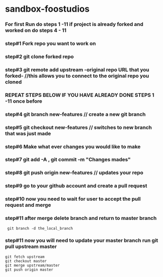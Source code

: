 # sandbox-foostudios
 ### For first Run do steps 1 -11 if project is already forked and worked on do steps 4 - 11
 
 
 ### step#1 Fork repo you want to work on
 
 ### step#2 git clone forked repo

 ### step#3 git remote add upstream -original repo URL that you forked- //this allows you to connect to the original repo you cloned

 ### REPEAT STEPS BELOW IF YOU HAVE ALREADY DONE STEPS 1 -11 once before
 
 
 ### step#4 git branch new-features // create a new git branch

 ### step#5 git checkout new-features // switches to new branch that was just made

 ### step#6 Make what ever changes you would like to make

 ### step#7 git add -A , git commit -m "Changes mades"

 ### step#8 git push origin new-features // updates your repo

 ### step#9 go to your github account and create a pull request

 ### step#10 now you need to wait for user to accept the pull request and merge
 
 ### step#11 after merge delete branch and return to master branch
     git branch -d the_local_branch

 ### step#11 now you will need to update your master branch run git pull upstream master 

    git fetch upstream
    git checkout master
    git merge upstream/master
    git push origin master
